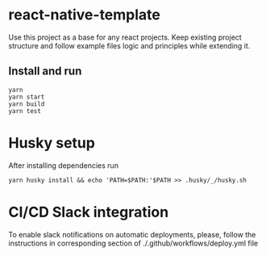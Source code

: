 # react-native-template
Use this project as a base for any react projects. Keep existing project structure and follow example files logic and principles while extending it. 

## Install and run
```
yarn
yarn start
yarn build
yarn test
```
# Husky setup

After installing dependencies run 
```
yarn husky install && echo 'PATH=$PATH:'$PATH >> .husky/_/husky.sh
```
# CI/CD Slack integration
To enable slack notifications on automatic deployments, please, follow the instructions in corresponding section of ./.github/workflows/deploy.yml file
